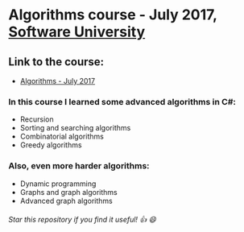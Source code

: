# Algorithms course - July 2017, [Software University](https://softuni.bg/ "Software University")

## Link to the course: 
* [Algorithms - July 2017](https://softuni.bg/trainings/1688/algorithms-july-2017 "Algorithms - July 2017")

### In this course I learned some advanced algorithms in C#:

* Recursion
* Sorting and searching algorithms
* Combinatorial algorithms
* Greedy algorithms

### Also, even more harder algorithms:

* Dynamic programming
* Graphs and graph algorithms
* Advanced graph algorithms 

###### Star this repository if you find it useful! :thumbsup: :smile:
